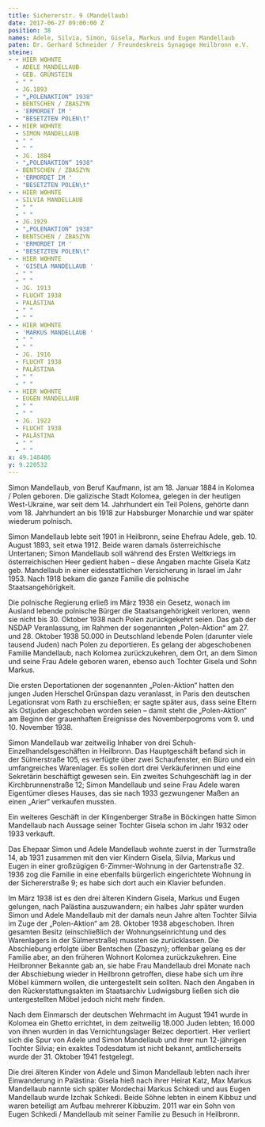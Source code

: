 ```yaml
---
title: Sichererstr. 9 (Mandellaub)
date: 2017-06-27 09:00:00 Z
position: 38
names: Adele, Silvia, Simon, Gisela, Markus und Eugen Mandellaub
paten: Dr. Gerhard Schneider / Freundeskreis Synagoge Heilbronn e.V.
steine:
- - HIER WOHNTE
  - ADELE MANDELLAUB
  - GEB. GRÜNSTEIN
  - " "
  - JG.1893
  - "„POLENAKTION“ 1938"
  - BENTSCHEN / ZBASZYN
  - 'ERMORDET IM '
  - "BESETZTEN POLEN\t"
- - HIER WOHNTE
  - SIMON MANDELLAUB
  - " "
  - " "
  - JG. 1884
  - "„POLENAKTION“ 1938"
  - BENTSCHEN / ZBASZYN
  - 'ERMORDET IM '
  - "BESETZTEN POLEN\t"
- - HIER WOHNTE
  - SILVIA MANDELLAUB
  - " "
  - " "
  - JG.1929
  - "„POLENAKTION“ 1938"
  - BENTSCHEN / ZBASZYN
  - 'ERMORDET IM '
  - "BESETZTEN POLEN\t"
- - HIER WOHNTE
  - 'GISELA MANDELLAUB '
  - " "
  - " "
  - JG. 1913
  - FLUCHT 1938
  - PALÄSTINA
  - " "
  - " "
- - HIER WOHNTE
  - 'MARKUS MANDELLAUB '
  - " "
  - " "
  - JG. 1916
  - FLUCHT 1938
  - PALÄSTINA
  - " "
  - " "
- - HIER WOHNTE
  - EUGEN MANDELLAUB
  - " "
  - " "
  - JG. 1922
  - FLUCHT 1938
  - PALÄSTINA
  - " "
  - " "
x: 49.148486
y: 9.220532
---
```


Simon Mandellaub, von Beruf Kaufmann, ist am 18. Januar 1884 in Kolomea / Polen geboren. Die galizische Stadt Kolomea, gelegen in der heutigen West-Ukraine, war seit dem 14. Jahrhundert ein Teil Polens, gehörte dann vom 18. Jahrhundert an bis 1918 zur Habsburger Monarchie und war später wiederum polnisch.

Simon Mandellaub lebte seit 1901 in Heilbronn, seine Ehefrau Adele, geb. 10. August 1893, seit etwa 1912. Beide waren damals österreichische Untertanen; Simon Mandellaub soll während des Ersten Weltkriegs im österreichischen Heer gedient haben – diese Angaben machte Gisela Katz geb. Mandellaub in einer eidesstattlichen Versicherung in Israel im Jahr 1953. Nach 1918 bekam die ganze Familie die polnische Staatsangehörigkeit.

Die polnische Regierung erließ im März 1938 ein Gesetz, wonach im Ausland lebende polnische Bürger die Staatsangehörigkeit verloren, wenn sie nicht bis 30. Oktober 1938 nach Polen zurückgekehrt seien. Das gab der NSDAP Veranlassung, im Rahmen der sogenannten „Polen-Aktion“ am 27. und 28. Oktober 1938 50.000 in Deutschland lebende Polen (darunter viele tausend Juden) nach Polen zu deportieren. Es gelang der abgeschobenen Familie Mandellaub, nach Kolomea zurückzukehren, dem Ort, an dem Simon und seine Frau Adele geboren waren, ebenso auch Tochter Gisela und Sohn Markus.

Die ersten Deportationen der sogenannten „Polen-Aktion“ hatten den jungen Juden Herschel Grünspan dazu veranlasst, in Paris den deutschen Legationsrat vom Rath zu erschießen; er sagte später aus, dass seine Eltern als Ostjuden abgeschoben worden seien – damit steht die „Polen-Aktion“ am Beginn der grauenhaften Ereignisse des Novemberpogroms vom 9. und 10. November 1938.

Simon Mandellaub war zeitweilig Inhaber von drei Schuh-Einzelhandelsgeschäften in Heilbronn. Das Hauptgeschäft befand sich in der Sülmerstraße 105, es verfügte über zwei Schaufenster, ein Büro und ein umfangreiches Warenlager. Es sollen dort drei Verkäuferinnen und eine Sekretärin beschäftigt gewesen sein. Ein zweites Schuhgeschäft lag in der Kirchbrunnenstraße 12; Simon Mandellaub und seine Frau Adele waren Eigentümer dieses Hauses, das sie nach 1933 gezwungener Maßen an einen „Arier“ verkaufen mussten.

Ein weiteres Geschäft in der Klingenberger Straße in Böckingen hatte Simon Mandellaub nach Aussage seiner Tochter Gisela schon im Jahr 1932 oder 1933 verkauft.

Das Ehepaar Simon und Adele Mandellaub wohnte zuerst in der Turmstraße 14, ab 1931 zusammen mit den vier Kindern Gisela, Silvia, Markus und Eugen in einer großzügigen 6-Zimmer-Wohnung in der Gartenstraße 32. 1936 zog die Familie in eine ebenfalls bürgerlich eingerichtete Wohnung in der Sichererstraße 9; es habe sich dort auch ein Klavier befunden.

Im März 1938 ist es den drei älteren Kindern Gisela, Markus und Eugen gelungen, nach Palästina auszuwandern; ein halbes Jahr später wurden Simon und Adele Mandellaub mit der damals neun Jahre alten Tochter Silvia im Zuge der „Polen-Aktion“ am 28. Oktober 1938 abgeschoben. Ihren gesamten Besitz (einschließlich der Wohnungseinrichtung und des Warenlagers in der Sülmerstraße) mussten sie zurücklassen. Die Abschiebung erfolgte über Bentschen (Zbaszyn); offenbar gelang es der Familie aber, an den früheren Wohnort Kolomea zurückzukehren. Eine Heilbronner Bekannte gab an, sie habe Frau Mandellaub drei Monate nach der Abschiebung wieder in Heilbronn getroffen, diese habe sich um ihre Möbel kümmern wollen, die untergestellt sein sollten. Nach den Angaben in den Rückerstattungsakten im Staatsarchiv Ludwigsburg ließen sich die untergestellten Möbel jedoch nicht mehr finden.

Nach dem Einmarsch der deutschen Wehrmacht im August 1941 wurde in Kolomea ein Ghetto errichtet, in dem zeitweilig 18.000 Juden lebten; 16.000 von ihnen wurden in das Vernichtungslager Belzec deportiert. Hier verliert sich die Spur von Adele und Simon Mandellaub und ihrer nun 12-jährigen Tochter Silvia; ein exaktes Todesdatum ist nicht bekannt, amtlicherseits wurde der 31. Oktober 1941 festgelegt.

Die drei älteren Kinder von Adele und Simon Mandellaub lebten nach ihrer Einwanderung in Palästina: Gisela hieß nach ihrer Heirat Katz, Max Markus Mandellaub nannte sich später Mordechai Markus Schkedi und aus Eugen Mandellaub wurde Izchak Schkedi. Beide Söhne lebten in einem Kibbuz und waren beteiligt am Aufbau mehrerer Kibbuzim. 2011 war ein Sohn von Eugen Schkedi / Mandellaub mit seiner Familie zu Besuch in Heilbronn.